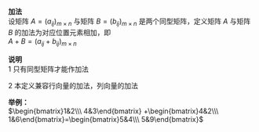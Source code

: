 **加法**  
设矩阵 $A=(a_{ij})_{m\times n}$ 与矩阵 $B=(b_{ij})_{m\times n}$ 是两个同型矩阵，定义矩阵 $A$ 与矩阵 $B$ 的加法为对应位置元素相加，即  
$A+B=(a_{ij}+b_{ij})_{m\times n}$  
  
**说明**  
1 只有同型矩阵才能作加法  
  
2 本定义兼容行向量的加法，列向量的加法  
  
**举例：**  
$\begin{bmatrix}1&2\\\ 4&3\end{bmatrix}  
+\begin{bmatrix}4&2\\\ 1&6\end{bmatrix}=\begin{bmatrix}5&4\\\ 5&9\end{bmatrix}$  
